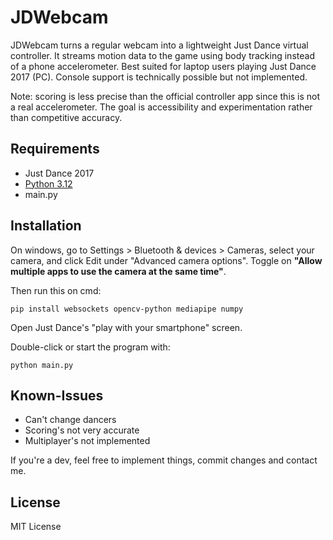 # JDWebcam

JDWebcam turns a regular webcam into a lightweight Just Dance virtual controller. It streams motion data to the game using body tracking instead of a phone accelerometer. Best suited for laptop users playing Just Dance 2017 (PC). Console support is technically possible but not implemented.

Note: scoring is less precise than the official controller app since this is not a real accelerometer. The goal is accessibility and experimentation rather than competitive accuracy.

## Requirements

* Just Dance 2017
* [Python 3.12](https://www.python.org/downloads/release/python-31210/)
* main.py

## Installation

On windows, go to Settings > Bluetooth & devices > Cameras, select your camera, and click Edit under "Advanced camera options". Toggle on **"Allow multiple apps to use the camera at the same time"**.

Then run this on cmd:

```
pip install websockets opencv-python mediapipe numpy
```

Open Just Dance's "play with your smartphone" screen.

Double-click or start the program with:

```
python main.py
```

## Known-Issues
  
* Can't change dancers
* Scoring's not very accurate
* Multiplayer's not implemented

If you're a dev, feel free to implement things, commit changes and contact me.

## License

MIT License
